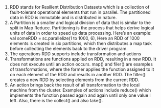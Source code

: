 1.	RDD stands for Resilient Distribution Datasets which is a collection of fault-tolerant operational elements that run in parallel. The partitioned data in RDD is immutable and is distributed in nature.
2.	A Partition is a smaller and logical division of data that is similar to the split in Map Reduce. Partitioning is the process that helps derive logical units of data in order to speed up data processing.
Here’s an example:  val someRDD = sc.parallelize(1 to 1000, 6), Here an RDD of 1000 elements is created in six partitions, which then distributes a map task before collecting the elements back to the driver program.
3.	The operations RDD supports include transformation and actions
4.	Transformations are functions applied on RDD, resulting in a new RDD. It does not execute until an action occurs. map() and filer() are examples of transformations, where the former applies the function assigned to it on each element of the RDD and results in another RDD. The filter() creates a new RDD by selecting elements from the current RDD.
5.	An action brings back the result of all transformation to the local machine from the cluster. Examples of actions include reduce() which implements the function passed again and again until only one value I left. Also, there is the collect() and also take(). 
